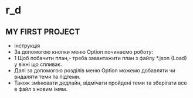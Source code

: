 # r_d
## MY FIRST PROJECT
* Інструкція 
* За допомогою кнопки меню Option починаємо роботу:
* 1 Щоб побачити план,- треба завантажити план з файлу *.json (Load) у вікні що спливає.
* Далі за допомогою розділів меню Option можемо добавляти чи видаляти теми та підтеми.
* Також змінювати дедлайн, відмічати пройдені теми та зберігати все в файл з новим імям.